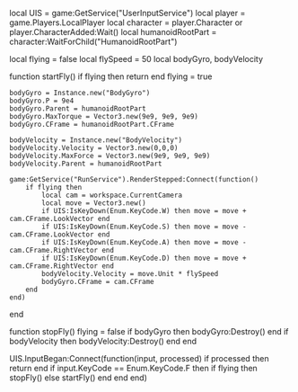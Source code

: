 local UIS = game:GetService("UserInputService")
local player = game.Players.LocalPlayer
local character = player.Character or player.CharacterAdded:Wait()
local humanoidRootPart = character:WaitForChild("HumanoidRootPart")

local flying = false
local flySpeed = 50
local bodyGyro, bodyVelocity

function startFly()
    if flying then return end
    flying = true

    bodyGyro = Instance.new("BodyGyro")
    bodyGyro.P = 9e4
    bodyGyro.Parent = humanoidRootPart
    bodyGyro.MaxTorque = Vector3.new(9e9, 9e9, 9e9)
    bodyGyro.CFrame = humanoidRootPart.CFrame

    bodyVelocity = Instance.new("BodyVelocity")
    bodyVelocity.Velocity = Vector3.new(0,0,0)
    bodyVelocity.MaxForce = Vector3.new(9e9, 9e9, 9e9)
    bodyVelocity.Parent = humanoidRootPart

    game:GetService("RunService").RenderStepped:Connect(function()
        if flying then
            local cam = workspace.CurrentCamera
            local move = Vector3.new()
            if UIS:IsKeyDown(Enum.KeyCode.W) then move = move + cam.CFrame.LookVector end
            if UIS:IsKeyDown(Enum.KeyCode.S) then move = move - cam.CFrame.LookVector end
            if UIS:IsKeyDown(Enum.KeyCode.A) then move = move - cam.CFrame.RightVector end
            if UIS:IsKeyDown(Enum.KeyCode.D) then move = move + cam.CFrame.RightVector end
            bodyVelocity.Velocity = move.Unit * flySpeed
            bodyGyro.CFrame = cam.CFrame
        end
    end)
end

function stopFly()
    flying = false
    if bodyGyro then bodyGyro:Destroy() end
    if bodyVelocity then bodyVelocity:Destroy() end
end

UIS.InputBegan:Connect(function(input, processed)
    if processed then return end
    if input.KeyCode == Enum.KeyCode.F then
        if flying then
            stopFly()
        else
            startFly()
        end
    end
end)
